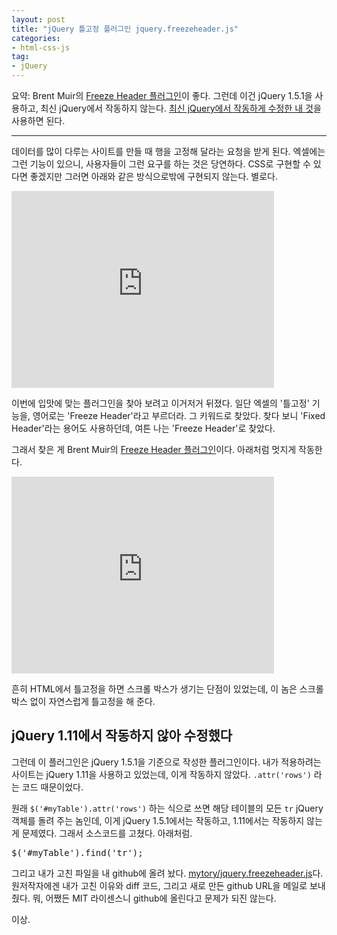 ```yaml
---
layout: post
title: "jQuery 틀고정 플러그인 jquery.freezeheader.js"
categories:
- html-css-js
tag:
- jQuery
---
```


요약: Brent Muir의 [Freeze Header 플러그인](http://brentmuir.com/projects/freezeheader/)이 좋다. 그런데 이건 jQuery 1.5.1을 사용하고, 최신 jQuery에서 작동하지 않는다. [최신 jQuery에서 작동하게 수정한 내 것](https://github.com/mytory/jquery.freezeheader.js)을 사용하면 된다.

--------------

데이터를 많이 다루는 사이트를 만들 때 행을 고정해 달라는 요청을 받게 된다. 엑셀에는 그런 기능이 있으니, 사용자들이 그런 요구를 하는 것은 당연하다. CSS로 구현할 수 있다면 좋겠지만 그러면 아래와 같은 방식으로밖에 구현되지 않는다. 별로다.

<iframe width="420" height="315" src="https://www.youtube.com/embed/LEacNnvC5wQ" frameborder="0" allowfullscreen></iframe>

이번에 입맛에 맞는 플러그인을 찾아 보려고 이거저거 뒤졌다. 일단 엑셀의 '틀고정' 기능을, 영어로는 'Freeze Header'라고 부르더라. 그 키워드로 찾았다. 찾다 보니 'Fixed Header'라는 용어도 사용하던데, 여튼 나는 'Freeze Header'로 찾았다. 

그래서 찾은 게 Brent Muir의 [Freeze Header 플러그인](http://brentmuir.com/projects/freezeheader/)이다. 아래처럼 멋지게 작동한다.

<iframe width="420" height="315" src="https://www.youtube.com/embed/NjtUnrLCu4w" frameborder="0" allowfullscreen></iframe>

흔히 HTML에서 틀고정을 하면 스크롤 박스가 생기는 단점이 있었는데, 이 놈은 스크롤박스 없이 자연스럽게 틀고정을 해 준다.

## jQuery 1.11에서 작동하지 않아 수정했다

그런데 이 플러그인은 jQuery 1.5.1을 기준으로 작성한 플러그인이다. 내가 적용하려는 사이트는 jQuery 1.11을 사용하고 있었는데, 이게 작동하지 않았다. `.attr('rows')` 라는 코드 때문이었다. 

원래 `$('#myTable').attr('rows')` 하는 식으로 쓰면 해당 테이블의 모든 `tr` jQuery 객체를 돌려 주는 놈인데, 이게 jQuery 1.5.1에서는 작동하고, 1.11에서는 작동하지 않는 게 문제였다. 그래서 소스코드를 고쳤다. 아래처럼.

<pre>
$('#myTable').find('tr');
</pre>

그리고 내가 고친 파일을 내 github에 올려 놨다. [mytory/jquery.freezeheader.js](https://github.com/mytory/jquery.freezeheader.js)다. 원저작자에겐 내가 고친 이유와 diff 코드, 그리고 새로 만든 github URL을 메일로 보내 줬다. 뭐, 어쨌든 MIT 라이센스니 github에 올린다고 문제가 되진 않는다.

이상.

